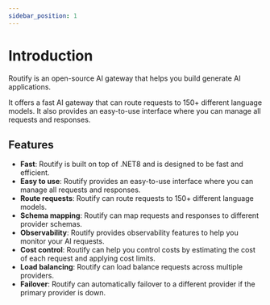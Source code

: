 ```yaml
---
sidebar_position: 1
---
```


# Introduction

Routify is an open-source AI gateway that helps you build generate AI applications.

It offers a fast AI gateway that can route requests to 150+ different language models. It also provides an easy-to-use interface where you can manage all requests and responses.

## Features

- **Fast**: Routify is built on top of .NET8 and is designed to be fast and efficient.
- **Easy to use**: Routify provides an easy-to-use interface where you can manage all requests and responses.
- **Route requests**: Routify can route requests to 150+ different language models.
- **Schema mapping**: Routify can map requests and responses to different provider schemas.
- **Observability**: Routify provides observability features to help you monitor your AI requests.
- **Cost control**: Routify can help you control costs by estimating the cost of each request and applying cost limits.
- **Load balancing**: Routify can load balance requests across multiple providers.
- **Failover**: Routify can automatically failover to a different provider if the primary provider is down.
